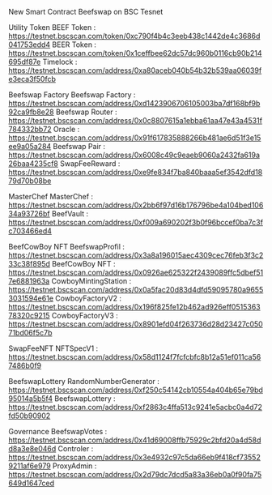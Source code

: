 New Smart Contract Beefswap on BSC Tesnet


Utility Token
BEEF Token : https://testnet.bscscan.com/token/0xc790f4b4c3eeb438c1442de4c3686d041753edd4
BEER Token : https://testnet.bscscan.com/token/0x1ceffbee62dc57dc960b0116cb90b214695df87e
Timelock : https://testnet.bscscan.com/address/0xa80aceb040b54b32b539aa06039fe3eca3f50fcb


Beefswap Factory
Beefswap Factory : https://testnet.bscscan.com/address/0xd1423906706105003ba7df168bf9b92ca9fb8e28
Beefswap Router : https://testnet.bscscan.com/address/0x0c8807615a1ebba61aa47e43a4531f784332bb72
Oracle : https://testnet.bscscan.com/address/0x91f617835888266b481ae6d51f3e15ee9a05a284
Beefswap Pair : https://testnet.bscscan.com/address/0x6008c49c9eaeb9060a2432fa619a26baa4235cf8
SwapFeeReward : https://testnet.bscscan.com/address/0xe9fe834f7ba840baaa5ef3542dfd1879d70b08be


MasterChef
MasterChef : https://testnet.bscscan.com/address/0x2bb6f97d16b176796be4a104bed10634a93726bf
BeefVault : https://testnet.bscscan.com/address/0xf009a690202f3b0f96bccef0ba7c3fc703466ed4


BeefCowBoy NFT 
BeefswapProfil : https://testnet.bscscan.com/address/0x3a8a196015aec4309cec76feb3f3c233c38f895d
BeefCowBoy NFT : https://testnet.bscscan.com/address/0x0926ae625322f2439089ffc5dbef517e6881963a
CowboyMintingStation : https://testnet.bscscan.com/address/0x0a5fac20d83d4dfd59095780a96553031594e61e
CowboyFactoryV2 : https://testnet.bscscan.com/address/0x196f825fe12b462ad926eff051536378320c9215
CowboyFactoryV3 : https://testnet.bscscan.com/address/0x8901efd04f263736d28d23427c05071bd06f5c7b

SwapFeeNFT 
NFTSpecV1 : https://testnet.bscscan.com/address/0x58d1124f7fcfcbfc8b12a51ef011ca567486b0f9


BeefswapLottery
RandomNumberGenerator :  https://testnet.bscscan.com/address/0xf250c54142cb10554a404b65e79bd95014a5b5f4
BeefswapLottery : https://testnet.bscscan.com/address/0xf2863c4ffa513c9241e5acbc0a4d72fd50b90902

Governance
BeefswapVotes : https://testnet.bscscan.com/address/0x41d69008ffb75929c2bfd20a4d58dd8a3e8e046d
Controler : https://testnet.bscscan.com/address/0x3e4932c97c5da66eb9f418cf735529211af6e979
ProxyAdmin : https://testnet.bscscan.com/address/0x2d79dc7dcd5a83a36eb0a0f90fa75649d1647ced






